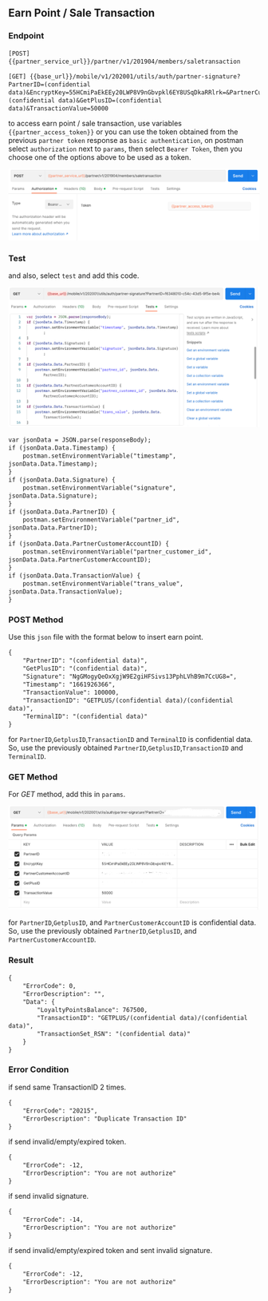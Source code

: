 ## Earn Point / Sale Transaction

### Endpoint
````
[POST] {{partner_service_url}}/partner/v1/201904/members/saletransaction
````
````
[GET] {{base_url}}/mobile/v1/202001/utils/auth/partner-signature?PartnerID=(confidential data)&EncryptKey=55HCmiPaEkEEy20LWP8V9nGbvpkl6EY8USqDkaRRlrk=&PartnerCustomerAccountID=(confidential data)&GetPlusID=(confidential data)&TransactionValue=50000
````
to access earn point / sale transaction, use variables ``{{partner_access_token}}`` or you can use the token obtained from the previous ``partner token`` response as ``basic authentication``, on postman select ``authorization`` next to ``params``, then select ``Bearer Token``, then you choose one of the options above to be used as a token.

![earn_point](img/tokenearnpoint.png)

### Test
and also, select ``test`` and add this code.

![testmemberunlink](img/testearnpoint.png)

````
var jsonData = JSON.parse(responseBody);
if (jsonData.Data.Timestamp) {
    postman.setEnvironmentVariable("timestamp", jsonData.Data.Timestamp);
}
if (jsonData.Data.Signature) {
    postman.setEnvironmentVariable("signature", jsonData.Data.Signature);
}
if (jsonData.Data.PartnerID) {
    postman.setEnvironmentVariable("partner_id", jsonData.Data.PartnerID);
}
if (jsonData.Data.PartnerCustomerAccountID) {
    postman.setEnvironmentVariable("partner_customer_id", jsonData.Data.PartnerCustomerAccountID);
}
if (jsonData.Data.TransactionValue) {
    postman.setEnvironmentVariable("trans_value", jsonData.Data.TransactionValue);
}
````

### POST Method
Use this ``json`` file with the format below to insert earn point.
````
{
    "PartnerID": "(confidential data)",
    "GetPlusID": "(confidential data)",
    "Signature": "NgGMogyQeOxXgjW9E2giHFSivs13PphLVhB9m7CcUG8=",
    "Timestamp": "1661926366",
    "TransactionValue": 100000,
    "TransactionID": "GETPLUS/(confidential data)/(confidential data)",
    "TerminalID": "(confidential data)"
}
````
for `PartnerID`,`GetplusID`,`TransactionID` and `TerminalID` is confidential data. So, use the previously obtained `PartnerID`,`GetplusID`,`TransactionID` and `TerminalID`.

### GET Method
For *GET* method, add this in ``params``.

![getmemberunlink](img/getearnpoint.png)

for `PartnerID`,`GetplusID`, and `PartnerCustomerAccountID` is confidential data. So, use the previously obtained `PartnerID`,`GetplusID`, and `PartnerCustomerAccountID`.

### Result 
````
{
    "ErrorCode": 0,
    "ErrorDescription": "",
    "Data": {
        "LoyaltyPointsBalance": 767500,
        "TransactionID": "GETPLUS/(confidential data)/(confidential data)",
        "TransactionSet_RSN": "(confidential data)"
    }
}
````
### Error Condition
if send same TransactionID 2 times.
````
{
    "ErrorCode": "20215",
    "ErrorDescription": "Duplicate Transaction ID"
}
````
if send invalid/empty/expired token.
````
{
    "ErrorCode": -12,
    "ErrorDescription": "You are not authorize"
}
````
if send invalid signature.
````
{
    "ErrorCode": -14,
    "ErrorDescription": "You are not authorize"
}
````
if send invalid/empty/expired token and sent invalid signature.
````
{
    "ErrorCode": -12,
    "ErrorDescription": "You are not authorize"
}
````